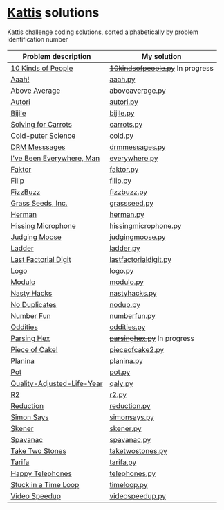 # [Kattis](open.kattis.com) solutions

Kattis challenge coding solutions, sorted alphabetically by problem identification number

| Problem description | My solution |
| --- | --- |
[10 Kinds of People](open.kattis.com/problems/10kindsofpeople) | ~~[10kindsofpeople.py](https://github.com/shakenn0tstirred/kattis/pull/3/commits/b8748405319c5a5be9cfbdf2c0740059d036a6c8)~~  In progress
[Aaah!](open.kattis.com/problems/aaah) | [aaah.py](aaah.py)
[Above Average](open.kattis.com/problems/aboveaverage) | [aboveaverage.py](aboveaverage.py)
[Autori](open.kattis.com/problems/autori) | [autori.py](autori.py)
[Bijile](open.kattis.com/problems/bijile) | [bijile.py](bijile.py)
[Solving for Carrots](open.kattis.com/problems/carrots) | [carrots.py](carrots.py)
[Cold-puter Science](open.kattis.com/problems/cold) | [cold.py](cold.py)
[DRM Messsages](open.kattis.com/problems/drmmessages) | [drmmessages.py](drmmessages.py)
[I've Been Everywhere, Man](open.kattis.com/problems/everywhere) | [everywhere.py](everywhere.py)
[Faktor](open.kattis.com/problems/faktor) | [faktor.py](faktor.py)
[Filip](open.kattis.com/problems/filip) | [filip.py](filip.py)
[FizzBuzz](open.kattis.com/problems/aaah) | [fizzbuzz.py](fizzbuzz.py)
[Grass Seeds, Inc.](open.kattis.com/problems/grassseed) | [grassseed.py](grassseed.py)
[Herman](open.kattis.com/problems/herman) | [herman.py](herman.py)
[Hissing Microphone](open.kattis.com/problems/hissingmicrophone) | [hissingmicrophone.py](hissingmicrophone.py)
[Judging Moose](open.kattis.com/problems/judgingmoose) | [judgingmoose.py](judgingmoose.py)
[Ladder](open.kattis.com/problems/ladder) | [ladder.py](ladder.py)
[Last Factorial Digit](open.kattis.com/problems/lastfactorialdigit) | [lastfactorialdigit.py](lastfactorialdigit.py)
[Logo](open.kattis.com/problems/logo) | [logo.py](logo.py)
[Modulo](open.kattis.com/problems/modulo) | [modulo.py](modulo.py)
[Nasty Hacks](open.kattis.com/problems/nastyhacks) | [nastyhacks.py](nastyhacks.py)
[No Duplicates](open.kattis.com/problems/nodup) | [nodup.py](nodup.py)
[Number Fun](open.kattis.com/problems/numberfun) | [numberfun.py](numberfun.py)
[Oddities](open.kattis.com/problems/oddities) | [oddities.py](oddities.py)
[Parsing Hex](open.kattis.com/problems/parsinghex) | ~~[parsinghex.py](https://github.com/shakenn0tstirred/kattis/pull/2/commits/d6a4dbf2c3c4bb5991b859fbb2c5555b0d1b2f62)~~  In progress
[Piece of Cake!](open.kattis.com/problems/pieceofcake2) | [pieceofcake2.py](pieceofcake2.py)
[Planina](open.kattis.com/problems/planina) | [planina.py](planina.py)
[Pot](open.kattis.com/problems/pot) | [pot.py](pot.py)
[Quality-Adjusted-Life-Year](open.kattis.com/problems/qaly) | [qaly.py](qaly.py)
[R2](open.kattis.com/problems/r2) | [r2.py](r2.py)
[Reduction](open.kattis.com/problems/reduction) | [reduction.py](reduction.py)
[Simon Says](open.kattis.com/problems/simonsays) | [simonsays.py](simonsays.py)
[Skener](open.kattis.com/problems/skener) | [skener.py](skener.py)
[Spavanac](open.kattis.com/problems/spavanac) | [spavanac.py](spavanac.py)
[Take Two Stones](open.kattis.com/problems/taketwostones) | [taketwostones.py](taketwostones.py)
[Tarifa](open.kattis.com/problems/tarifa) | [tarifa.py](tarifa.py)
[Happy Telephones](open.kattis.com/problems/telephones) | [telephones.py](telephones.py)
[Stuck in a Time Loop](open.kattis.com/problems/timeloop) | [timeloop.py](timeloop.py)
[Video Speedup](open.kattis.com/problems/videospeedup) | [videospeedup.py](videospeedup.py)
